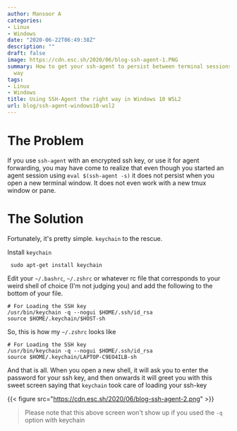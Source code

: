 ```yaml
---
author: Mansoor A
categories:
- Linux
- Windows
date: "2020-06-22T06:49:38Z"
description: ""
draft: false
image: https://cdn.esc.sh/2020/06/blog-ssh-agent-1.PNG
summary: How to get your ssh-agent to persist between terminal sessions - the reliable
  way
tags:
- Linux
- Windows
title: Using SSH-Agent the right way in Windows 10 WSL2
url: blog/ssh-agent-windows10-wsl2
---
```



# The Problem

If you use `ssh-agent` with an encrypted ssh key, or use it for agent forwarding, you may have come to realize that even though you started an agent session using `eval $(ssh-agent -s)` it does not persist when you open a new terminal window. It does not even work with a new tmux window or pane.

# The Solution

Fortunately, it's pretty simple. `keychain` to the rescue.

Install `keychain`

```
 sudo apt-get install keychain
```

Edit your `~/.bashrc`, `~/.zshrc` or  whatever rc file that corresponds to your weird shell of choice (I'm not judging you) and add the following to the bottom of your file.

```
# For Loading the SSH key
/usr/bin/keychain -q --nogui $HOME/.ssh/id_rsa
source $HOME/.keychain/$HOST-sh
```

So, this is how my `~/.zshrc` looks like

```
# For Loading the SSH key
/usr/bin/keychain -q --nogui $HOME/.ssh/id_rsa
source $HOME/.keychain/LAPTOP-C9EO4ILB-sh
```

And that is all. When you open a new shell, it will ask you to enter the password for your ssh key, and then onwards it will greet you with this sweet screen saying that `keychain` took care of loading your ssh-key

{{< figure src="https://cdn.esc.sh/2020/06/blog-ssh-agent-2.png" >}}

> Please note that this above screen won't show up if you used the `-q` option with keychain

